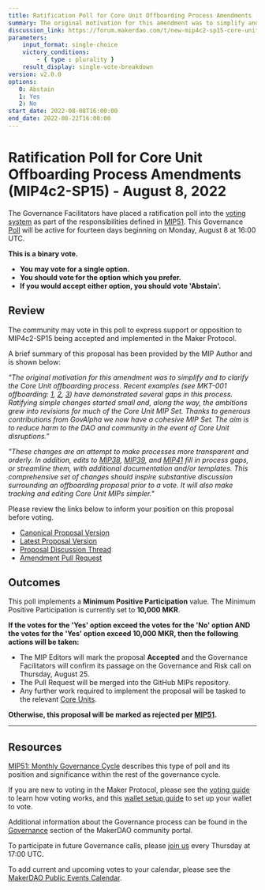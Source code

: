 ```yaml
---
title: Ratification Poll for Core Unit Offboarding Process Amendments (MIP4c2-SP15) - August 8, 2022
summary: The original motivation for this amendment was to simplify and to clarify the Core Unit offboarding process. Ratifying simple changes started small and, along the way, the ambitions grew into revisions for much of the Core Unit MIP Set. These changes are an attempt to make processes more transparent and orderly. In addition,they fill in process gaps, or streamline them.
discussion_link: https://forum.makerdao.com/t/new-mip4c2-sp15-core-unit-offboarding-process-amendments/15291
parameters:
    input_format: single-choice
    victory_conditions:
        - { type : plurality }
    result_display: single-vote-breakdown
version: v2.0.0
options:
   0: Abstain
   1: Yes
   2: No
start_date: 2022-08-08T16:00:00
end_date: 2022-08-22T16:00:00
---
```

# Ratification Poll for Core Unit Offboarding Process Amendments (MIP4c2-SP15) - August 8, 2022

The Governance Facilitators have placed a ratification poll into the [voting system](https://vote.makerdao.com/polling) as part of the responsibilities defined in [MIP51](https://mips.makerdao.com/mips/details/MIP51). This Governance [Poll](https://community-development.makerdao.com/en/learn/governance/on-chain-gov) will be active for fourteen days beginning on Monday, August 8 at 16:00 UTC.

**This is a binary vote.**
- **You may vote for a single option.**
- **You should vote for the option which you prefer.**
- **If you would accept either option, you should vote 'Abstain'.**

## Review

The community may vote in this poll to express support or opposition to MIP4c2-SP15 being accepted and implemented in the Maker Protocol.

A brief summary of this proposal has been provided by the MIP Author and is shown below:

*"The original motivation for this amendment was to simplify and to clarify the Core Unit offboarding process. Recent examples (see MKT-001 offboarding: [1](https://forum.makerdao.com/t/mip40c3-sp49-modify-core-unit-budget-mkt-001/12059/12), [2](https://forum.makerdao.com/t/mip41c5-sp3-facilitator-offboarding-mkt-001/12058/11), [3](https://forum.makerdao.com/t/content-production-core-unit-offboarding-post-mortem/13756)) have demonstrated several gaps in this process. Ratifying simple changes started small and, along the way, the ambitions grew into revisions for much of the Core Unit MIP Set. Thanks to generous contributions from GovAlpha we now have a cohesive MIP Set. The aim is to reduce harm to the DAO and community in the event of Core Unit disruptions."*

*"These changes are an attempt to make processes more transparent and orderly. In addition, edits to [MIP38](https://mips.makerdao.com/mips/details/MIP38), [MIP39](https://mips.makerdao.com/mips/details/MIP39), and [MIP41](https://mips.makerdao.com/mips/details/MIP41) fill in process gaps, or streamline them, with additional documentation and/or templates. This comprehensive set of changes should inspire substantive discussion surrounding an offboarding proposal prior to a vote. It will also make tracking and editing Core Unit MIPs simpler."*

Please review the links below to inform your position on this proposal before voting.
* [Canonical Proposal Version](https://github.com/makerdao/mips/blob/e07030723333c8ce6259dfac63f0a47988cf17fb/MIP4/MIP4c2-Subproposals/MIP4c2-SP15.md)
* [Latest Proposal Version](https://mips.makerdao.com/mips/details/MIP4c2SP15)
* [Proposal Discussion Thread](https://forum.makerdao.com/t/new-mip4c2-sp15-core-unit-offboarding-process-amendments/15291)
* [Amendment Pull Request](https://github.com/makerdao/mips/pull/547)

## Outcomes

This poll implements a **Minimum Positive Participation** value. The Minimum Positive Participation is currently set to **10,000 MKR**.

**If the votes for the 'Yes' option exceed the votes for the 'No' option AND the votes for the 'Yes' option exceed 10,000 MKR, then the following actions will be taken:**
* The MIP Editors will mark the proposal **Accepted** and the Governance Facilitators will confirm its passage on the Governance and Risk call on Thursday, August 25.
* The Pull Request will be merged into the GitHub MIPs repository.
* Any further work required to implement the proposal will be tasked to the relevant [Core Units](https://mips.makerdao.com/mips/details/MIP38#mip38c2-core-unit-state).

**Otherwise, this proposal will be marked as rejected per [MIP51](https://mips.makerdao.com/mips/details/MIP51#mip51c2-ratification-poll).**

---

## Resources

[MIP51: Monthly Governance Cycle](https://mips.makerdao.com/mips/details/MIP51) describes this type of poll and its position and significance within the rest of the governance cycle.

If you are new to voting in the Maker Protocol, please see the [voting guide](https://community-development.makerdao.com/en/learn/governance/how-voting-works/) to learn how voting works, and this [wallet setup guide](https://community-development.makerdao.com/en/learn/governance/voting-setup/) to set up your wallet to vote.

Additional information about the Governance process can be found in the [Governance](https://community-development.makerdao.com/en/learn/governance) section of the MakerDAO community portal.

To participate in future Governance calls, please [join us](https://github.com/makerdao/community/tree/master/governance/governance-and-risk-meetings) every Thursday at 17:00 UTC.

To add current and upcoming votes to your calendar, please see the [MakerDAO Public Events Calendar](https://calendar.google.com/calendar/embed?src=makerdao.com_3efhm2ghipksegl009ktniomdk%40group.calendar.google.com&ctz=UTC&mode=week&showCalendars=0&showPrint=0).
